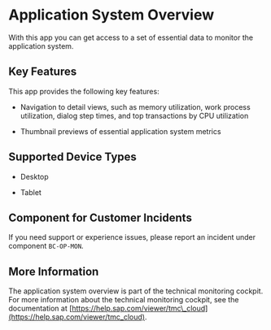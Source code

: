 <!-- loio1b5964da726d4cf287aaf1b1888012ef -->

# Application System Overview



With this app you can get access to a set of essential data to monitor the application system.



<a name="loio1b5964da726d4cf287aaf1b1888012ef__section_hvc_wwf_wnb"/>

## Key Features

This app provides the following key features:



-   Navigation to detail views, such as memory utilization, work process utilization, dialog step times, and top transactions by CPU utilization

-   Thumbnail previews of essential application system metrics




<a name="loio1b5964da726d4cf287aaf1b1888012ef__supported_devices"/>

## Supported Device Types

-   Desktop

-   Tablet




<a name="loio1b5964da726d4cf287aaf1b1888012ef__customer_component"/>

## Component for Customer Incidents

If you need support or experience issues, please report an incident under component `BC-OP-MON`.



<a name="loio1b5964da726d4cf287aaf1b1888012ef__section_bt3_wxg_wnb"/>

## More Information

The application system overview is part of the technical monitoring cockpit. For more information about the technical monitoring cockpit, see the documentation at [https://help.sap.com/viewer/tmc\_cloud](https://help.sap.com/viewer/tmc_cloud).

